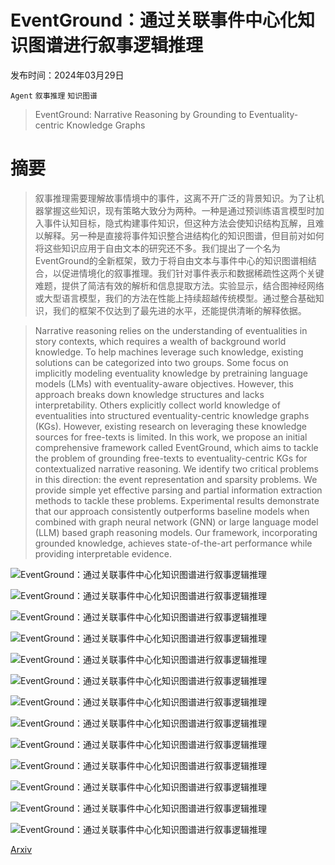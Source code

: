 # EventGround：通过关联事件中心化知识图谱进行叙事逻辑推理

发布时间：2024年03月29日

`Agent` `叙事推理` `知识图谱`

> EventGround: Narrative Reasoning by Grounding to Eventuality-centric Knowledge Graphs

# 摘要

> 叙事推理需要理解故事情境中的事件，这离不开广泛的背景知识。为了让机器掌握这些知识，现有策略大致分为两种。一种是通过预训练语言模型时加入事件认知目标，隐式构建事件知识，但这种方法会使知识结构瓦解，且难以解释。另一种是直接将事件知识整合进结构化的知识图谱，但目前对如何将这些知识应用于自由文本的研究还不多。我们提出了一个名为EventGround的全新框架，致力于将自由文本与事件中心的知识图谱相结合，以促进情境化的叙事推理。我们针对事件表示和数据稀疏性这两个关键难题，提供了简洁有效的解析和信息提取方法。实验显示，结合图神经网络或大型语言模型，我们的方法在性能上持续超越传统模型。通过整合基础知识，我们的框架不仅达到了最先进的水平，还能提供清晰的解释依据。

> Narrative reasoning relies on the understanding of eventualities in story contexts, which requires a wealth of background world knowledge. To help machines leverage such knowledge, existing solutions can be categorized into two groups. Some focus on implicitly modeling eventuality knowledge by pretraining language models (LMs) with eventuality-aware objectives. However, this approach breaks down knowledge structures and lacks interpretability. Others explicitly collect world knowledge of eventualities into structured eventuality-centric knowledge graphs (KGs). However, existing research on leveraging these knowledge sources for free-texts is limited. In this work, we propose an initial comprehensive framework called EventGround, which aims to tackle the problem of grounding free-texts to eventuality-centric KGs for contextualized narrative reasoning. We identify two critical problems in this direction: the event representation and sparsity problems. We provide simple yet effective parsing and partial information extraction methods to tackle these problems. Experimental results demonstrate that our approach consistently outperforms baseline models when combined with graph neural network (GNN) or large language model (LLM) based graph reasoning models. Our framework, incorporating grounded knowledge, achieves state-of-the-art performance while providing interpretable evidence.

![EventGround：通过关联事件中心化知识图谱进行叙事逻辑推理](../../../paper_images/2404.00209/x1.png)

![EventGround：通过关联事件中心化知识图谱进行叙事逻辑推理](../../../paper_images/2404.00209/x2.png)

![EventGround：通过关联事件中心化知识图谱进行叙事逻辑推理](../../../paper_images/2404.00209/norm_abs.png)

![EventGround：通过关联事件中心化知识图谱进行叙事逻辑推理](../../../paper_images/2404.00209/F1-threshold.png)

![EventGround：通过关联事件中心化知识图谱进行叙事逻辑推理](../../../paper_images/2404.00209/x3.png)

![EventGround：通过关联事件中心化知识图谱进行叙事逻辑推理](../../../paper_images/2404.00209/x4.png)

![EventGround：通过关联事件中心化知识图谱进行叙事逻辑推理](../../../paper_images/2404.00209/Precision-threshold.png)

![EventGround：通过关联事件中心化知识图谱进行叙事逻辑推理](../../../paper_images/2404.00209/Recall-threshold.png)

![EventGround：通过关联事件中心化知识图谱进行叙事逻辑推理](../../../paper_images/2404.00209/PR-curve.png)

![EventGround：通过关联事件中心化知识图谱进行叙事逻辑推理](../../../paper_images/2404.00209/x5.png)

![EventGround：通过关联事件中心化知识图谱进行叙事逻辑推理](../../../paper_images/2404.00209/x6.png)

![EventGround：通过关联事件中心化知识图谱进行叙事逻辑推理](../../../paper_images/2404.00209/annotation_interface.jpg)

![EventGround：通过关联事件中心化知识图谱进行叙事逻辑推理](../../../paper_images/2404.00209/x7.png)

[Arxiv](https://arxiv.org/abs/2404.00209)